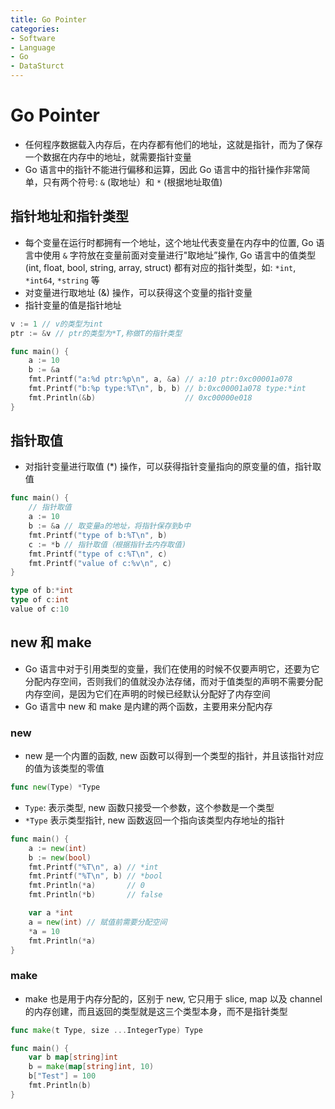 ```yaml
---
title: Go Pointer
categories:
- Software
- Language
- Go
- DataSturct
---
```

# Go Pointer

- 任何程序数据载入内存后，在内存都有他们的地址，这就是指针，而为了保存一个数据在内存中的地址，就需要指针变量
- Go 语言中的指针不能进行偏移和运算，因此 Go 语言中的指针操作非常简单，只有两个符号: `&` (取地址）和 `*` (根据地址取值)

## 指针地址和指针类型

- 每个变量在运行时都拥有一个地址，这个地址代表变量在内存中的位置, Go 语言中使用 `&` 字符放在变量前面对变量进行"取地址”操作, Go 语言中的值类型 (int, float, bool, string, array, struct) 都有对应的指针类型，如: `*int`, `*int64`, `*string` 等
- 对变量进行取地址 (&) 操作，可以获得这个变量的指针变量
- 指针变量的值是指针地址

```go
v := 1 // v的类型为int
ptr := &v // ptr的类型为*T,称做T的指针类型
```

```go
func main() {
	a := 10
	b := &a
	fmt.Printf("a:%d ptr:%p\n", a, &a) // a:10 ptr:0xc00001a078
	fmt.Printf("b:%p type:%T\n", b, b) // b:0xc00001a078 type:*int
	fmt.Println(&b)                    // 0xc00000e018
}
```

## 指针取值

- 对指针变量进行取值 (*) 操作，可以获得指针变量指向的原变量的值，指针取值

```go
func main() {
	// 指针取值
	a := 10
	b := &a // 取变量a的地址，将指针保存到b中
	fmt.Printf("type of b:%T\n", b)
	c := *b // 指针取值（根据指针去内存取值)
	fmt.Printf("type of c:%T\n", c)
	fmt.Printf("value of c:%v\n", c)
}
```

```go
type of b:*int
type of c:int
value of c:10
```

## new 和 make

- Go 语言中对于引用类型的变量，我们在使用的时候不仅要声明它，还要为它分配内存空间，否则我们的值就没办法存储，而对于值类型的声明不需要分配内存空间，是因为它们在声明的时候已经默认分配好了内存空间
- Go 语言中 new 和 make 是内建的两个函数，主要用来分配内存

### new

- new 是一个内置的函数, new 函数可以得到一个类型的指针，并且该指针对应的值为该类型的零值

```go
func new(Type) *Type
```

- `Type`: 表示类型, new 函数只接受一个参数，这个参数是一个类型
- `*Type` 表示类型指针, new 函数返回一个指向该类型内存地址的指针

```go
func main() {
	a := new(int)
	b := new(bool)
	fmt.Printf("%T\n", a) // *int
	fmt.Printf("%T\n", b) // *bool
	fmt.Println(*a)       // 0
	fmt.Println(*b)       // false

	var a *int
	a = new(int) // 赋值前需要分配空间
	*a = 10
	fmt.Println(*a)
}
```

### make

- make 也是用于内存分配的，区别于 new, 它只用于 slice, map 以及 channel 的内存创建，而且返回的类型就是这三个类型本身，而不是指针类型

```go
func make(t Type, size ...IntegerType) Type
```

```go
func main() {
	var b map[string]int
	b = make(map[string]int, 10)
	b["Test"] = 100
	fmt.Println(b)
}
```
